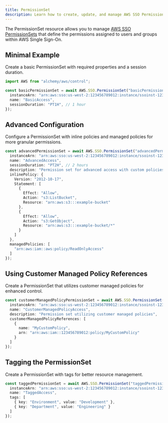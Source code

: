 ```yaml
---
title: PermissionSet
description: Learn how to create, update, and manage AWS SSO PermissionSets using Alchemy Cloud Control.
---
```


The PermissionSet resource allows you to manage [AWS SSO PermissionSets](https://docs.aws.amazon.com/sso/latest/userguide/) that define the permissions assigned to users and groups within AWS Single Sign-On.

## Minimal Example

Create a basic PermissionSet with required properties and a session duration.

```ts
import AWS from "alchemy/aws/control";

const basicPermissionSet = await AWS.SSO.PermissionSet("basicPermissionSet", {
  instanceArn: "arn:aws:sso:us-west-2:123456789012:instance/ssoinst-1234567890abcdef",
  name: "BasicAccess",
  sessionDuration: "PT1H", // 1 hour
});
```

## Advanced Configuration

Configure a PermissionSet with inline policies and managed policies for more granular permissions.

```ts
const advancedPermissionSet = await AWS.SSO.PermissionSet("advancedPermissionSet", {
  instanceArn: "arn:aws:sso:us-west-2:123456789012:instance/ssoinst-1234567890abcdef",
  name: "AdvancedAccess",
  sessionDuration: "PT2H", // 2 hours
  description: "Permission set for advanced access with custom policies",
  inlinePolicy: {
    Version: "2012-10-17",
    Statement: [
      {
        Effect: "Allow",
        Action: "s3:ListBucket",
        Resource: "arn:aws:s3:::example-bucket"
      },
      {
        Effect: "Allow",
        Action: "s3:GetObject",
        Resource: "arn:aws:s3:::example-bucket/*"
      }
    ]
  },
  managedPolicies: [
    "arn:aws:iam::aws:policy/ReadOnlyAccess"
  ]
});
```

## Using Customer Managed Policy References

Create a PermissionSet that utilizes customer managed policies for enhanced control.

```ts
const customerManagedPolicyPermissionSet = await AWS.SSO.PermissionSet("customerManagedPolicyPermissionSet", {
  instanceArn: "arn:aws:sso:us-west-2:123456789012:instance/ssoinst-1234567890abcdef",
  name: "CustomerManagedPolicyAccess",
  description: "Permission set utilizing customer managed policies",
  customerManagedPolicyReferences: [
    {
      name: "MyCustomPolicy",
      arn: "arn:aws:iam::123456789012:policy/MyCustomPolicy"
    }
  ]
});
```

## Tagging the PermissionSet

Create a PermissionSet with tags for better resource management.

```ts
const taggedPermissionSet = await AWS.SSO.PermissionSet("taggedPermissionSet", {
  instanceArn: "arn:aws:sso:us-west-2:123456789012:instance/ssoinst-1234567890abcdef",
  name: "TaggedAccess",
  tags: [
    { key: "Environment", value: "Development" },
    { key: "Department", value: "Engineering" }
  ]
});
```
